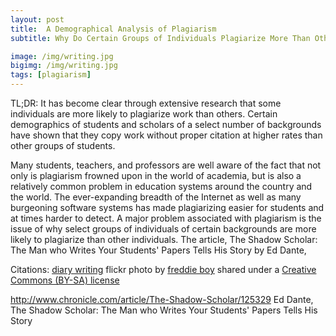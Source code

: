 ```yaml
---
layout: post
title:  A Demographical Analysis of Plagiarism    
subtitle: Why Do Certain Groups of Individuals Plagiarize More Than Others?

image: /img/writing.jpg
bigimg: /img/writing.jpg
tags: [plagiarism]
---
```

TL;DR: It has become clear through extensive research that some individuals are more likely to plagiarize work than others. Certain demographics of students and scholars of a select number of backgrounds have shown that they copy work without proper citation at higher rates than other groups of students.


Many students, teachers, and professors are well aware of the fact that not only is plagiarism frowned upon in the world of academia, but is also a relatively common problem in education systems around the country and the world. The ever-expanding breadth of the Internet as well as many burgeoning software systems has made plagiarizing easier for students and at times harder to detect. A major problem associated with plagiarism is the issue of why select groups of individuals of certain backgrounds are more likely to plagiarize than other individuals. The article, The Shadow Scholar: The Man who Writes Your Students' Papers Tells His Story by Ed Dante,  



Citations:
<a title="diary writing" href="https://flickr.com/photos/froderik/9355090806">diary writing</a> flickr photo by <a href="https://flickr.com/people/froderik">freddie boy</a> shared under a <a href="https://creativecommons.org/licenses/by-sa/2.0/">Creative Commons (BY-SA) license</a> </small>

http://www.chronicle.com/article/The-Shadow-Scholar/125329
Ed Dante, The Shadow Scholar: The Man who Writes Your Students' Papers Tells His Story
